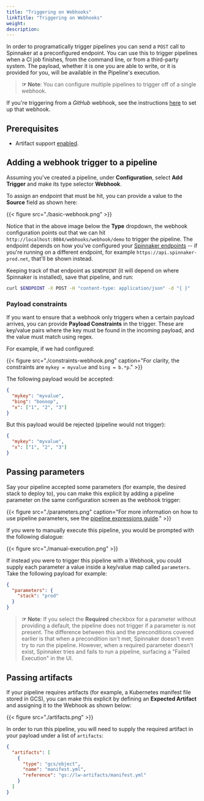 ```yaml
---
title: "Triggering on Webhooks"
linkTitle: "Triggering on Webhooks"
weight: 
description:
---
```



In order to programatically trigger pipelines you can send a `POST` call to
Spinnaker at a preconfigured endpoint. You can use this to trigger pipelines
when a CI job finishes, from the command line, or from a third-party system.
The payload, whether it is one you are able to write, or it is provided for
you, will be available in the Pipeline's execution.

> __☞ Note__:  You can configure multiple pipelines to trigger off of a single
> webhook.

If you're triggering from a *GitHub* webhook, see the instructions
[here](/setup/triggers/github/) to set up that webhook.

## Prerequisites

* Artifact support [enabled](/reference/artifacts-with-artifactsrewrite//#enabling-artifact-support).

## Adding a webhook trigger to a pipeline

Assuming you've created a pipeline, under __Configuration__, select __Add
Trigger__ and make its type selector __Webhook__.

To assign an endpoint that must be hit, you can provide a value to the
__Source__ field as shown here:

{{< figure src="./basic-webhook.png" >}}

Notice that in the above image below the __Type__ dropdown, the webhook
configuration points out that we can hit
`http://localhost:8084/webhooks/webhook/demo` to trigger the pipeline. The
endpoint depends on how you've configured your [Spinnaker
endpoints](/setup/security) -- if you're running on a different endpoint, for
example `https://api.spinnaker-prod.net`, that'll be shown instead.

Keeping track of that endpoint as `$ENDPOINT` (it will depend on where
Spinnaker is installed), save that pipeline, and run:

```bash
curl $ENDPOINT -X POST -H "content-type: application/json" -d "{ }"
```

### Payload constraints

If you want to ensure that a webhook only triggers when a certain payload
arrives, you can provide __Payload Constraints__ in the trigger. These are
key/value pairs where the key must be found in the incoming payload, and the
value must match using regex.

For example, if we had configured:

{{< figure src="./constraints-webhook.png" caption="For clarity, the constraints are `mykey = myvalue` and `bing = b.*p`." >}}

The following payload would be accepted:

```json
{
  "mykey": "myvalue",
  "bing": "boooop",
  "x": ["1", "2", "3"]
}
```

But this payload would be rejected (pipeline would not trigger):

```json
{
  "mykey": "myvalue",
  "x": ["1", "2", "3"]
}
```

## Passing parameters

Say your pipeline accepted some parameters (for example, the desired stack to
deploy to), you can make this explicit by adding a pipeline parameter on the
same configuration screen as the webhook trigger:

{{< figure src="./parameters.png" caption="For more information on how to use pipeline parameters, see the [pipeline expressions guide](/docs/v1/guides/user/pipeline-expressions)." >}}


If you were to manually execute this pipeline, you would be prompted with the
following dialogue:

{{< figure src="./manual-execution.png" >}}

If instead you were to trigger this pipeline with a Webhook, you could supply
each parameter a value inside a key/value map called `parameters`. Take the
following payload for example:

```json
{
  "parameters": {
    "stack": "prod"
  }
}
```

> __☞ Note__: If you select the __Required__ checkbox for a parameter without
> providing a default, the pipeline does not trigger if a parameter is not
> present. The difference between this and the preconditions covered earlier is
> that when a precondition isn't met, Spinnaker doesn't even try to run the
> pipeline. However, when a required parameter doesn't exist, Spinnaker tries
> and fails to run a pipeline, surfacing a "Failed Execution" in the UI.

## Passing artifacts

If your pipeline requires artifacts (for example, a Kubernetes manifest file
stored in GCS), you can make this explicit by defining an __Expected Artifact__
and assigning it to the Webhook as shown below:

{{< figure src="./artifacts.png" >}}

In order to run this pipeline, you will need to supply the required artifact in
your payload under a list of `artifacts`:

```json
{
  "artifacts": [
    {
      "type": "gcs/object",
      "name": "manifest.yml",
      "reference": "gs://lw-artifacts/manifest.yml"
    }
  ]
}
```
